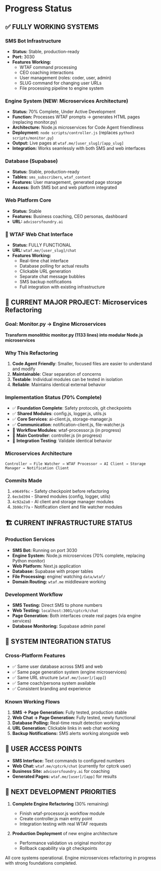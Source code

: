 # Progress Status

## ✅ FULLY WORKING SYSTEMS

### SMS Bot Infrastructure
- **Status:** Stable, production-ready
- **Port:** 3030
- **Features Working:**
  - WTAF command processing
  - CEO coaching interactions
  - User management (roles: coder, user, admin)
  - SLUG command for changing user URLs
  - File processing pipeline to engine system

### Engine System (NEW: Microservices Architecture)
- **Status:** 70% Complete, Under Active Development
- **Function:** Processes WTAF prompts → generates HTML pages (replacing monitor.py)
- **Architecture:** Node.js microservices for Code Agent friendliness
- **Deployment:** `node scripts/controller.js` (replaces `python3 scripts/monitor.py`)
- **Output:** Live pages at `wtaf.me/[user_slug]/[app_slug]`
- **Integration:** Works seamlessly with both SMS and web interfaces

### Database (Supabase)
- **Status:** Stable, production-ready
- **Tables:** `sms_subscribers`, `wtaf_content`
- **Features:** User management, generated page storage
- **Access:** Both SMS bot and web platform integrated

### Web Platform Core
- **Status:** Stable
- **Features:** Business coaching, CEO personas, dashboard
- **URL:** `advisorsfoundry.ai`

### **🎉 WTAF Web Chat Interface**
- **Status:** FULLY FUNCTIONAL
- **URL:** `wtaf.me/[user_slug]/chat`
- **Features Working:**
  - Real-time chat interface
  - Database polling for actual results
  - Clickable URL generation
  - Separate chat message bubbles
  - SMS backup notifications
  - Full integration with existing infrastructure

## 🔧 CURRENT MAJOR PROJECT: Microservices Refactoring

### Goal: Monitor.py → Engine Microservices
**Transform monolithic monitor.py (1133 lines) into modular Node.js microservices**

### Why This Refactoring
1. **Code Agent Friendly**: Smaller, focused files are easier to understand and modify
2. **Maintainable**: Clear separation of concerns
3. **Testable**: Individual modules can be tested in isolation
4. **Reliable**: Maintains identical external behavior

### Implementation Status (70% Complete)
- ✅ **Foundation Complete**: Safety protocols, git checkpoints
- ✅ **Shared Modules**: config.js, logger.js, utils.js
- ✅ **Core Services**: ai-client.js, storage-manager.js  
- ✅ **Communication**: notification-client.js, file-watcher.js
- 🔄 **Workflow Modules**: wtaf-processor.js (in progress)
- 🔄 **Main Controller**: controller.js (in progress)
- 🔄 **Integration Testing**: Validate identical behavior

### Microservices Architecture
```
Controller → File Watcher → WTAF Processor → AI Client → Storage Manager → Notification Client
```

### Commits Made
1. `e9649f6c` - Safety checkpoint before refactoring
2. `6ecbd394` - Shared modules (config, logger, utils)
3. `4c92a2a0` - AI client and storage manager modules
4. `3b98c77a` - Notification client and file watcher modules

## 🏗️ CURRENT INFRASTRUCTURE STATUS

### Production Services
- **SMS Bot:** Running on port 3030
- **Engine System:** Node.js microservices (70% complete, replacing Python monitor)
- **Web Platform:** Next.js application
- **Database:** Supabase with proper tables
- **File Processing:** engine/ watching `data/wtaf/`
- **Domain Routing:** `wtaf.me` middleware working

### Development Workflow
- **SMS Testing:** Direct SMS to phone numbers
- **Web Testing:** `localhost:3001/cptcrk/chat`
- **Page Generation:** Both interfaces create real pages (via engine services)
- **Database Monitoring:** Supabase admin panel

## 🎯 SYSTEM INTEGRATION STATUS

### Cross-Platform Features
- ✅ Same user database across SMS and web
- ✅ Same page generation system (engine microservices)
- ✅ Same URL structure (`wtaf.me/[user]/[app]`)
- ✅ Same coach/persona system available
- ✅ Consistent branding and experience

### Known Working Flows
1. **SMS → Page Generation:** Fully tested, production stable
2. **Web Chat → Page Generation:** Fully tested, newly functional
3. **Database Polling:** Real-time result detection working
4. **URL Generation:** Clickable links in web chat working
5. **Backup Notifications:** SMS alerts working alongside web

## 📱 USER ACCESS POINTS
- **SMS Interface:** Text commands to configured numbers
- **Web Chat:** `wtaf.me/cptcrk/chat` (currently for cptcrk user)
- **Business Site:** `advisorsfoundry.ai` for coaching
- **Generated Pages:** `wtaf.me/[user]/[app]` for results

## 🚀 NEXT DEVELOPMENT PRIORITIES
1. **Complete Engine Refactoring** (30% remaining)
   - Finish wtaf-processor.js workflow module
   - Create controller.js main entry point
   - Integration testing with real WTAF requests

2. **Production Deployment** of new engine architecture
   - Performance validation vs original monitor.py
   - Rollback capability via git checkpoints

All core systems operational. Engine microservices refactoring in progress with strong foundations completed. 